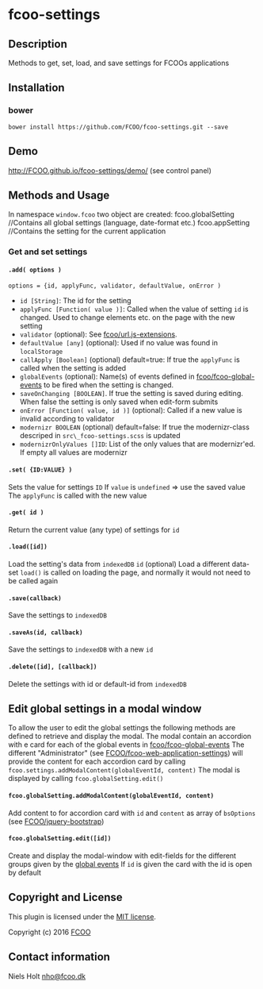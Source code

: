 # fcoo-settings
>


## Description
Methods to get, set, load, and save settings for FCOOs applications

## Installation
### bower
`bower install https://github.com/FCOO/fcoo-settings.git --save`

## Demo
http://FCOO.github.io/fcoo-settings/demo/  (see control panel)

## Methods and Usage
In namespace `window.fcoo` two object are created:
    fcoo.globalSetting  //Contains all global settings (language, date-format etc.)
    fcoo.appSetting     //Contains the setting for the current application

### Get and set settings

#### `.add( options )`
    options = {id, applyFunc, validator, defaultValue, onError )

- `id [String]`: The id for the setting
- `applyFunc [Function( value )]`: Called when the value of setting `id` is changed. Used to change elements etc. on the page with the new setting
- `validator` (optional): See [fcoo/url.js-extensions](https://github.com/FCOO/url.js-extensions#validatevalue-value-validator-).
- `defaultValue [any]` (optional): Used if no value was found in `localStorage`
- `callApply [Boolean]` (optional) default=true: If true the `applyFunc` is called when the setting is added
- `globalEvents` (optional): Name(s) of events defined in [fcoo/fcoo-global-events](https://github.com/FCOO/fcoo-global-events) to be fired when the setting is changed.
- `saveOnChanging [BOOLEAN]`. If true the setting is saved during editing. When false the setting is only saved when edit-form submits
- `onError [Function( value, id )]` (optional): Called if a new value is invalid according to validator
- `modernizr BOOLEAN` (optional) default=false: If true the modernizr-class descriped in `src\_fcoo-settings.scss` is updated
- `modernizrOnlyValues []ID`: List of the only values that are modernizr'ed. If empty all values are modernizr

#### `.set( {ID:VALUE} )`
Sets the value for settings `ID`
If `value` is `undefined` => use the saved value
The `applyFunc` is called with the new value

#### `.get( id )`
Return the current value (any type) of settings for `id`

#### `.load([id])`
Load the setting's data from `indexedDB`
`id` (optional) Load a different data-set
`load()` is called on loading the page, and normally it would not need to be called again

#### `.save(callback)`
Save the settings to `indexedDB`

#### `.saveAs(id, callback)`
Save the settings to `indexedDB` with a new `id`

#### `.delete([id], [callback])`
Delete the settings with id or default-id from `indexedDB`

## Edit global settings in a modal window
To allow the user to edit the global settings the following methods are defined to retrieve and display the modal.
The modal contain an accordion with e card for each of the global events in [fcoo/fcoo-global-events](https://github.com/FCOO/fcoo-global-events)
The different "Administrator" (see [FCOO/fcoo-web-application-settings](https://gitlab.com/FCOO/fcoo-web-application-settings)) will provide the content for each accordion card by calling `fcoo.settings.addModalContent(globalEventId, content)`
The modal is displayed by calling `fcoo.globalSetting.edit()`

#### `fcoo.globalSetting.addModalContent(globalEventId, content)`
Add content to for accordion card with `id` and `content` as array of `bsOptions` (see [FCOO/jquery-bootstrap](https://github.com/FCOO/jquery-bootstrap))

#### `fcoo.globalSetting.edit([id])`
Create and display the modal-window with edit-fields for the different groups given by the [global events](https://github.com/FCOO/fcoo-global-events)
If `id` is given the card with the id is open by default

## Copyright and License
This plugin is licensed under the [MIT license](https://github.com/FCOO/fcoo-settings/LICENSE).

Copyright (c) 2016 [FCOO](https://github.com/FCOO)

## Contact information

Niels Holt nho@fcoo.dk

